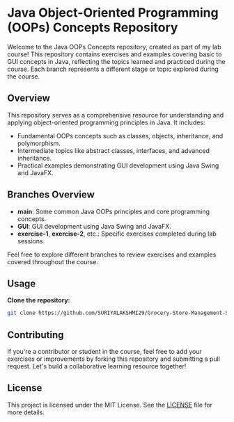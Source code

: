 # Java Object-Oriented Programming (OOPs) Concepts Repository

Welcome to the Java OOPs Concepts repository, created as part of my lab course! This repository contains exercises and examples covering basic to GUI concepts in Java, reflecting the topics learned and practiced during the course.
Each branch represents a different stage or topic explored during the course.


## Overview

This repository serves as a comprehensive resource for understanding and applying object-oriented programming principles in Java. It includes:

- Fundamental OOPs concepts such as classes, objects, inheritance, and polymorphism.
- Intermediate topics like abstract classes, interfaces, and advanced inheritance.
- Practical examples demonstrating GUI development using Java Swing and JavaFX.

## Branches Overview

- **main**: Some common Java OOPs principles and core programming concepts.
- **GUI**: GUI development using Java Swing and JavaFX.
- **exercise-1**, **exercise-2**, etc.: Specific exercises completed during lab sessions.

Feel free to explore different branches to review exercises and examples covered throughout the course.

## Usage

**Clone the repository:**

   ```bash
   git clone https://github.com/SURIYALAKSHMI29/Grocery-Store-Management-System.git
   ```

## Contributing
If you're a contributor or student in the course, feel free to add your exercises or improvements by forking this repository and submitting a pull request. Let's build a collaborative learning resource together!

## License
This project is licensed under the MIT License. See the [LICENSE](LICENSE) file for more details.
